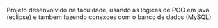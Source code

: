 Projeto desenvolvido na faculdade, usando as logicas de POO em java (eclipse) e tambem fazendo conexoes com o banco de dados (MySQL)
